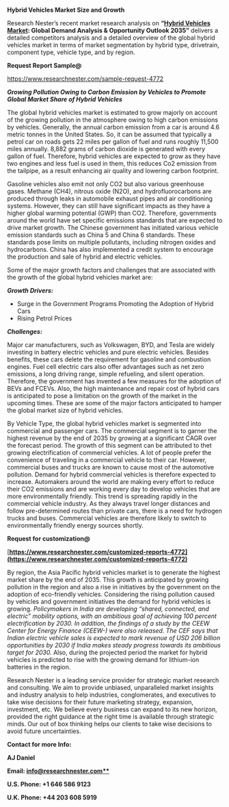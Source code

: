 ﻿**Hybrid Vehicles Market Size and Growth**

Research Nester’s recent market research analysis on **“[Hybrid Vehicles Market](https://www.researchnester.com/reports/hybrid-vehicle-market/4772): Global Demand Analysis & Opportunity Outlook 2035”** delivers a detailed competitors analysis and a detailed overview of the global hybrid vehicles market in terms of market segmentation by hybrid type, drivetrain, component type, vehicle type, and by region. 

**Request Report Sample@** 

<https://www.researchnester.com/sample-request-4772> 

***Growing Pollution Owing to Carbon Emission by Vehicles to Promote Global Market Share of Hybrid Vehicles***

The global hybrid vehicles market is estimated to grow majorly on account of the growing pollution in the atmosphere owing to high carbon emissions by vehicles. Generally, the annual carbon emission from a car is around 4.6 metric tonnes in the United States. So, it can be assumed that typically a petrol car on roads gets 22 miles per gallon of fuel and runs roughly 11,500 miles annually. 8,882 grams of carbon dioxide is generated with every gallon of fuel. Therefore, hybrid vehicles are expected to grow as they have two engines and less fuel is used in them, this reduces Co2 emission from the tailpipe, as a result enhancing air quality and lowering carbon footprint. 

Gasoline vehicles also emit not only CO2 but also various greenhouse gases. Methane (CH4), nitrous oxide (N2O), and hydrofluorocarbons are produced through leaks in automobile exhaust pipes and air conditioning systems. However, they can still have significant impacts as they have a higher global warming potential (GWP) than CO2. Therefore, governments around the world have set specific emissions standards that are expected to drive market growth. The Chinese government has initiated various vehicle emission standards such as China 5 and China 6 standards. These standards pose limits on multiple pollutants, including nitrogen oxides and hydrocarbons. China has also implemented a credit system to encourage the production and sale of hybrid and electric vehicles. 

Some of the major growth factors and challenges that are associated with the growth of the global hybrid vehicles market are:

***Growth Drivers:***

- Surge in the Government Programs Promoting the Adoption of Hybrid Cars 
- Rising Petrol Prices 

***Challenges:***

Major car manufacturers, such as Volkswagen, BYD, and Tesla are widely investing in battery electric vehicles and pure electric vehicles. Besides benefits, these cars delete the requirement for gasoline and combustion engines. Fuel cell electric cars also offer advantages such as net zero emissions, a long driving range, simple refueling, and silent operation. Therefore, the government has invented a few measures for the adoption of BEVs and FCEVs. Also, the high maintenance and repair cost of hybrid cars is anticipated to pose a limitation on the growth of the market in the upcoming times. These are some of the major factors anticipated to hamper the global market size of hybrid vehicles.

By Vehicle Type, the global hybrid vehicles market is segmented into commercial and passenger cars. The commercial segment is to garner the highest revenue by the end of 2035 by growing at a significant CAGR over the forecast period. The growth of this segment can be attributed to thet growing electrification of commercial vehicles. A lot of people prefer the convenience of traveling in a commercial vehicle to their car. However, commercial buses and trucks are known to cause most of the automotive pollution. Demand for hybrid commercial vehicles is therefore expected to increase. Automakers around the world are making every effort to reduce their CO2 emissions and are working every day to develop vehicles that are more environmentally friendly. This trend is spreading rapidly in the commercial vehicle industry. As they always travel longer distances and follow pre-determined routes than private cars, there is a need for hydrogen trucks and buses. Commercial vehicles are therefore likely to switch to environmentally friendly energy sources shortly. 

**Request for customization@**

[**https://www.researchnester.com/customized-reports-4772](https://www.researchnester.com/customized-reports-4772)** 

By region, the Asia Pacific hybrid vehicles market is to generate the highest market share by the end of 2035. This growth is anticipated by growing pollution in the region and also a rise in initiatives by the government on the adoption of eco-friendly vehicles. Considering the rising pollution caused by vehicles and government initiatives the demand for hybrid vehicles is growing. *Policymakers in India are developing “shared, connected, and electric” mobility options, with an ambitious goal of achieving 100 percent electrification by 2030. In addition, the findings of a study by the CEEW Center for Energy Finance (CEEW-) were also released. The CEF says that Indian electric vehicle sales is expected to mark revenue of USD 206 billion opportunities by 2030 if India makes steady progress towards its ambitious target for 2030.* Also, during the projected period the market for hybrid vehicles is predicted to rise with the growing demand for lithium-ion batteries in the region. 

<a name="_hlk169861501"></a>Research Nester is a leading service provider for strategic market research and consulting. We aim to provide unbiased, unparalleled market insights and industry analysis to help industries, conglomerates, and executives to take wise decisions for their future marketing strategy, expansion, investment, etc. We believe every business can expand to its new horizon, provided the right guidance at the right time is available through strategic minds. Our out of box thinking helps our clients to take wise decisions to avoid future uncertainties.

**Contact for more Info:**

**AJ Daniel**

**Email: [info@researchnester.com**](mailto:info@researchnester.com)**

**U.S. Phone: +1 646 586 9123** 

**U.K. Phone: +44 203 608 5919**

